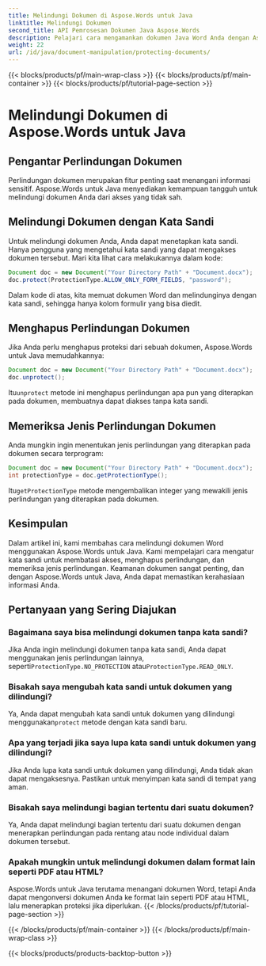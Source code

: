 ```yaml
---
title: Melindungi Dokumen di Aspose.Words untuk Java
linktitle: Melindungi Dokumen
second_title: API Pemrosesan Dokumen Java Aspose.Words
description: Pelajari cara mengamankan dokumen Java Word Anda dengan Aspose.Words untuk Java. Lindungi data Anda dengan kata sandi dan banyak lagi.
weight: 22
url: /id/java/document-manipulation/protecting-documents/
---
```


{{< blocks/products/pf/main-wrap-class >}}
{{< blocks/products/pf/main-container >}}
{{< blocks/products/pf/tutorial-page-section >}}

# Melindungi Dokumen di Aspose.Words untuk Java


## Pengantar Perlindungan Dokumen

Perlindungan dokumen merupakan fitur penting saat menangani informasi sensitif. Aspose.Words untuk Java menyediakan kemampuan tangguh untuk melindungi dokumen Anda dari akses yang tidak sah.

## Melindungi Dokumen dengan Kata Sandi

Untuk melindungi dokumen Anda, Anda dapat menetapkan kata sandi. Hanya pengguna yang mengetahui kata sandi yang dapat mengakses dokumen tersebut. Mari kita lihat cara melakukannya dalam kode:

```java
Document doc = new Document("Your Directory Path" + "Document.docx");
doc.protect(ProtectionType.ALLOW_ONLY_FORM_FIELDS, "password");
```

Dalam kode di atas, kita memuat dokumen Word dan melindunginya dengan kata sandi, sehingga hanya kolom formulir yang bisa diedit.

## Menghapus Perlindungan Dokumen

Jika Anda perlu menghapus proteksi dari sebuah dokumen, Aspose.Words untuk Java memudahkannya:

```java
Document doc = new Document("Your Directory Path" + "Document.docx");
doc.unprotect();
```

 Itu`unprotect` metode ini menghapus perlindungan apa pun yang diterapkan pada dokumen, membuatnya dapat diakses tanpa kata sandi.

## Memeriksa Jenis Perlindungan Dokumen

Anda mungkin ingin menentukan jenis perlindungan yang diterapkan pada dokumen secara terprogram:

```java
Document doc = new Document("Your Directory Path" + "Document.docx");
int protectionType = doc.getProtectionType();
```

 Itu`getProtectionType` metode mengembalikan integer yang mewakili jenis perlindungan yang diterapkan pada dokumen.


## Kesimpulan

Dalam artikel ini, kami membahas cara melindungi dokumen Word menggunakan Aspose.Words untuk Java. Kami mempelajari cara mengatur kata sandi untuk membatasi akses, menghapus perlindungan, dan memeriksa jenis perlindungan. Keamanan dokumen sangat penting, dan dengan Aspose.Words untuk Java, Anda dapat memastikan kerahasiaan informasi Anda.

## Pertanyaan yang Sering Diajukan

### Bagaimana saya bisa melindungi dokumen tanpa kata sandi?

 Jika Anda ingin melindungi dokumen tanpa kata sandi, Anda dapat menggunakan jenis perlindungan lainnya, seperti`ProtectionType.NO_PROTECTION` atau`ProtectionType.READ_ONLY`.

### Bisakah saya mengubah kata sandi untuk dokumen yang dilindungi?

Ya, Anda dapat mengubah kata sandi untuk dokumen yang dilindungi menggunakan`protect` metode dengan kata sandi baru.

### Apa yang terjadi jika saya lupa kata sandi untuk dokumen yang dilindungi?

Jika Anda lupa kata sandi untuk dokumen yang dilindungi, Anda tidak akan dapat mengaksesnya. Pastikan untuk menyimpan kata sandi di tempat yang aman.

### Bisakah saya melindungi bagian tertentu dari suatu dokumen?

Ya, Anda dapat melindungi bagian tertentu dari suatu dokumen dengan menerapkan perlindungan pada rentang atau node individual dalam dokumen tersebut.

### Apakah mungkin untuk melindungi dokumen dalam format lain seperti PDF atau HTML?

Aspose.Words untuk Java terutama menangani dokumen Word, tetapi Anda dapat mengonversi dokumen Anda ke format lain seperti PDF atau HTML, lalu menerapkan proteksi jika diperlukan.
{{< /blocks/products/pf/tutorial-page-section >}}

{{< /blocks/products/pf/main-container >}}
{{< /blocks/products/pf/main-wrap-class >}}

{{< blocks/products/products-backtop-button >}}
